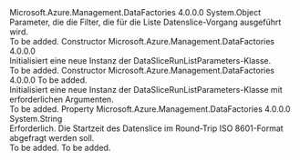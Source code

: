 <Type Name="DataSliceRunListParameters" FullName="Microsoft.Azure.Management.DataFactories.Models.DataSliceRunListParameters">
  <TypeSignature Language="C#" Value="public class DataSliceRunListParameters" />
  <TypeSignature Language="ILAsm" Value=".class public auto ansi beforefieldinit DataSliceRunListParameters extends System.Object" />
  <TypeSignature Language="DocId" Value="T:Microsoft.Azure.Management.DataFactories.Models.DataSliceRunListParameters" />
  <TypeSignature Language="VB.NET" Value="Public Class DataSliceRunListParameters" />
  <TypeSignature Language="F#" Value="type DataSliceRunListParameters = class" />
  <AssemblyInfo>
    <AssemblyName>Microsoft.Azure.Management.DataFactories</AssemblyName>
    <AssemblyVersion>4.0.0.0</AssemblyVersion>
  </AssemblyInfo>
  <Base>
    <BaseTypeName>System.Object</BaseTypeName>
  </Base>
  <Interfaces />
  <Docs>
    <summary>
            Parameter, die die Filter, die für die Liste Datenslice-Vorgang ausgeführt wird.
            </summary>
    <remarks>To be added.</remarks>
  </Docs>
  <Members>
    <Member MemberName=".ctor">
      <MemberSignature Language="C#" Value="public DataSliceRunListParameters ();" />
      <MemberSignature Language="ILAsm" Value=".method public hidebysig specialname rtspecialname instance void .ctor() cil managed" />
      <MemberSignature Language="DocId" Value="M:Microsoft.Azure.Management.DataFactories.Models.DataSliceRunListParameters.#ctor" />
      <MemberSignature Language="VB.NET" Value="Public Sub New ()" />
      <MemberType>Constructor</MemberType>
      <AssemblyInfo>
        <AssemblyName>Microsoft.Azure.Management.DataFactories</AssemblyName>
        <AssemblyVersion>4.0.0.0</AssemblyVersion>
      </AssemblyInfo>
      <Parameters />
      <Docs>
        <summary>
            Initialisiert eine neue Instanz der DataSliceRunListParameters-Klasse.
            </summary>
        <remarks>To be added.</remarks>
      </Docs>
    </Member>
    <Member MemberName=".ctor">
      <MemberSignature Language="C#" Value="public DataSliceRunListParameters (string dataSliceStartTime);" />
      <MemberSignature Language="ILAsm" Value=".method public hidebysig specialname rtspecialname instance void .ctor(string dataSliceStartTime) cil managed" />
      <MemberSignature Language="DocId" Value="M:Microsoft.Azure.Management.DataFactories.Models.DataSliceRunListParameters.#ctor(System.String)" />
      <MemberSignature Language="VB.NET" Value="Public Sub New (dataSliceStartTime As String)" />
      <MemberSignature Language="F#" Value="new Microsoft.Azure.Management.DataFactories.Models.DataSliceRunListParameters : string -&gt; Microsoft.Azure.Management.DataFactories.Models.DataSliceRunListParameters" Usage="new Microsoft.Azure.Management.DataFactories.Models.DataSliceRunListParameters dataSliceStartTime" />
      <MemberType>Constructor</MemberType>
      <AssemblyInfo>
        <AssemblyName>Microsoft.Azure.Management.DataFactories</AssemblyName>
        <AssemblyVersion>4.0.0.0</AssemblyVersion>
      </AssemblyInfo>
      <Parameters>
        <Parameter Name="dataSliceStartTime" Type="System.String" />
      </Parameters>
      <Docs>
        <param name="dataSliceStartTime">To be added.</param>
        <summary>
            Initialisiert eine neue Instanz der DataSliceRunListParameters-Klasse mit erforderlichen Argumenten.
            </summary>
        <remarks>To be added.</remarks>
      </Docs>
    </Member>
    <Member MemberName="DataSliceStartTime">
      <MemberSignature Language="C#" Value="public string DataSliceStartTime { get; set; }" />
      <MemberSignature Language="ILAsm" Value=".property instance string DataSliceStartTime" />
      <MemberSignature Language="DocId" Value="P:Microsoft.Azure.Management.DataFactories.Models.DataSliceRunListParameters.DataSliceStartTime" />
      <MemberSignature Language="VB.NET" Value="Public Property DataSliceStartTime As String" />
      <MemberSignature Language="F#" Value="member this.DataSliceStartTime : string with get, set" Usage="Microsoft.Azure.Management.DataFactories.Models.DataSliceRunListParameters.DataSliceStartTime" />
      <MemberType>Property</MemberType>
      <AssemblyInfo>
        <AssemblyName>Microsoft.Azure.Management.DataFactories</AssemblyName>
        <AssemblyVersion>4.0.0.0</AssemblyVersion>
      </AssemblyInfo>
      <ReturnValue>
        <ReturnType>System.String</ReturnType>
      </ReturnValue>
      <Docs>
        <summary>
            Erforderlich. Die Startzeit des Datenslice im Round-Trip ISO 8601-Format abgefragt werden soll.
            </summary>
        <value>To be added.</value>
        <remarks>To be added.</remarks>
      </Docs>
    </Member>
  </Members>
</Type>